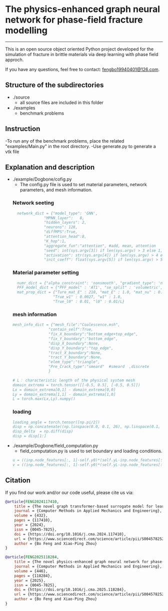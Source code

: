 # **The physics-enhanced graph neural network for phase-field fracture modelling**
***

This is an open source object oriented Python project developed for the simulation of fracture in brittle materials via deep learning with phase field approch. 

If you have any questions, feel free to contact: fengbo19940401@126.com.

## Structure of the subdirectories
* ./source
  - all source files are included in this folder
* ./examples 
  - benchmark problems 

## Instruction
-To run any of the benchmark problems, place the related "examples/Main.py" in the root directory. 
-Use generate.py to generate a vtk file

## Explanation and description
* ./example/Dogbone/cofig.py
  - The config.py file is used to set material parameters, network parameters, and mesh information.
  ### Network seeting 
  ```bibtex
    network_dict = {"model_type": 'GNN',
                "MPNN_layer":   8,
                "hidden_layers": 2,
                "neurons": 128,
                "diffMPS":True,
                "attention_head":8,
                "K_hop":1,
                "aggregate_fun":"attention", #add, mean, attention
                "seed": int(sys.argv[3]) if len(sys.argv) > 3 else 1,
                "activation": str(sys.argv[4]) if len(sys.argv) > 4 else 'SiLU',
                "init_coeff": float(sys.argv[5]) if len(sys.argv) > 5 else 2.0}
   ```
  ### Material parameter setting
  ```bibtex
    numr_dict = {"alpha_constraint": 'nonsmooth', "gradient_type": 'numerical'}
    PFF_model_dict = {"PFF_model" : 'AT1', "se_split" : 'volumetric', "tol_ir" : 1e-3}
    mat_prop_dict = {"Ture_mat_E" : 210, "mat_E" : 1.0, "mat_nu" : 0.3,
                    "True_w1" : 0.0027, "w1" : 1.0,
                    "True_l0" : 0.01, "l0" : 0.01/L}
   ```
  ### mesh information 
    ```bibtex
    mesh_info_dict = {"mesh_file":"Coalescence.msh",
                    "contain_self":True,
                    "fix_X_boundary":"bottom_edge+top_edge",
                    "fix_Y_boundary":"bottom_edge",
                    "disp_X_boundary":None,
                    "disp_Y_boundary":"top_edge",
                    "tract_X_boundary":None,
                    "tract_Y_boundary":None,
                    "elem_type":"triangle",
                    "Pre_Crack_type":"smeard"  #smeard  ,discrete   
                    }
     ```
     ```bibtex
     # L： characteristic length of the physical system mesh
    domain_extrema = torch.tensor([[-0.5, 0.5], [-0.5, 0.5]])
    Lx = domain_extrema[0,1] - domain_extrema[0,0]
    Ly = domain_extrema[1,1] - domain_extrema[1,0]
    L = torch.max(Lx,Ly).numpy()  
     ```
    ### loading 
    ```bibtex
    loading_angle = torch.tensor([np.pi/2])
    disp = np.concatenate((np.linspace(0.0, 0.1, 26), np.linspace(0.1, 0.2, 101)[1:]), axis=0)
    disp_delta  = np.diff(disp)
    disp = disp[1:]
     ```
* ./example/Dogbone/field_computation.py
  - field_computation.py is used to set boundary and loading conditions.
  ```bibtex
  u = ((inp.node_features[:, 1]-self.y0)*(self.yL-inp.node_features[:, 1])*out_disp[:, 0] + (inp.node_features[:, 1]-self.y0)/(self.yL-self.y0)*torch.cos(self.theta))*self.lmbda_delta + (world_pos[:,0] - inp.node_features[:,0]) * self.non_dim 
  v = ((inp.node_features[:, 1]-self.y0)*(self.yL-inp.node_features[:, 1])*out_disp[:, 1] + (inp.node_features[:, 1]-self.y0)/(self.yL-self.y0)*torch.sin(self.theta))*self.lmbda_delta + (world_pos[:,1] - inp.node_features[:,1]) * self.non_dim 
   ```
## Citation 
If you find our work and/or our code useful, please cite us via:
```bibtex
@article{FENG2024117410,
    title = {The novel graph transformer-based surrogate model for learning physical systems},
    journal = {Computer Methods in Applied Mechanics and Engineering},
    volume = {432},
    pages = {117410},
    year = {2024},
    issn = {0045-7825},
    doi = {https://doi.org/10.1016/j.cma.2024.117410},
    url = {https://www.sciencedirect.com/science/article/pii/S0045782524006650},
    author = {Bo Feng and Xiao-Ping Zhou}
}

@article{FENG2025118284,
    title = {The novel physics-enhanced graph neural network for phase-field fracture modelling},
    journal = {Computer Methods in Applied Mechanics and Engineering},
    volume = {446},
    pages = {118284},
    year = {2025},
    issn = {0045-7825},
    doi = {https://doi.org/10.1016/j.cma.2025.118284},
    url = {https://www.sciencedirect.com/science/article/pii/S0045782525005560},
    author = {Bo Feng and Xiao-Ping Zhou}
}
```
